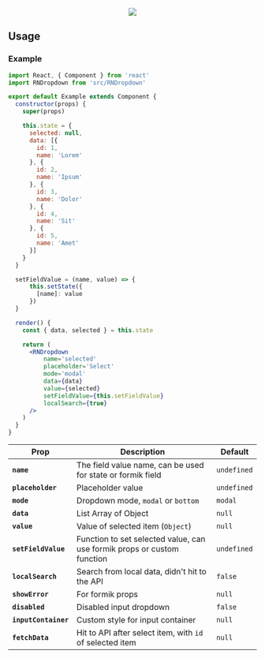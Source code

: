 <p align="center">
    <img src="https://i.imgur.com/6Csaarm.gif">
</p>

## Usage
### Example
```jsx harmony
import React, { Component } from 'react'
import RNDropdown from 'src/RNDropdown'

export default Example extends Component {
  constructor(props) {
    super(props)

    this.state = {
      selected: null,
      data: [{
        id: 1,
        name: 'Lorem'
      }, {
        id: 2,
        name: 'Ipsum'
      }, {
        id: 3,
        name: 'Dolor'
      }, {
        id: 4,
        name: 'Sit'
      }, {
        id: 5,
        name: 'Amet'
      }]
    }
  }

  setFieldValue = (name, value) => {
      this.setState({
        [name]: value
      })
  }

  render() {
    const { data, selected } = this.state

    return (
      <RNDropdown
          name='selected'
          placeholder='Select'
          mode='modal'
          data={data}
          value={selected}
          setFieldValue={this.setFieldValue}
          localSearch={true}
      />
    )
  }
}
```

| Prop                                 | Description                                                                  | Default                |
| ------------------------------------ | ---------------------------------------------------------------------------- | ---------------------- |
| **`name`**                           | The field value name, can be used for state or formik field                  | `undefined`            |
| **`placeholder`**                    | Placeholder value                                                            | `undefined`            |
| **`mode`**                           | Dropdown mode, `modal` or `bottom`                                           | `modal`                |
| **`data`**                           | List Array of Object                                                         | `null`                 |
| **`value`**                          | Value of selected item (`Object`)                                            | `null`                 |
| **`setFieldValue`**                  | Function to set selected value, can use formik props or custom function      | `undefined`            |
| **`localSearch`**                    | Search from local data, didn't hit to the API                                | `false`                |
| **`showError`**                      | For formik props                                                             | `null`                 |
| **`disabled`**                       | Disabled input dropdown                                                      | `false`                |
| **`inputContainer`**                 | Custom style for input container                                             | `null`                 |
| **`fetchData`**                      | Hit to API after select item, with `id` of selected item                     | `null`                 |